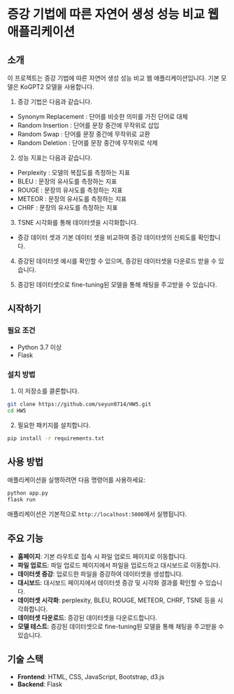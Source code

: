 # 증강 기법에 따른 자연어 생성 성능 비교 웹 애플리케이션

## 소개
이 프로젝트는 증강 기법에 따른 자연어 생성 성능 비교 웹 애플리케이션입니다.
기본 모델은 KoGPT2 모델을 사용합니다.

1. 증강 기법은 다음과 같습니다.
- Synonym Replacement : 단어를 비슷한 의미를 가진 단어로 대체
- Random Insertion : 단어를 문장 중간에 무작위로 삽입
- Random Swap : 단어를 문장 중간에 무작위로 교환
- Random Deletion : 단어를 문장 중간에 무작위로 삭제

2. 성능 지표는 다음과 같습니다.
- Perplexity : 모델의 복잡도를 측정하는 지표
- BLEU : 문장의 유사도를 측정하는 지표
- ROUGE : 문장의 유사도를 측정하는 지표
- METEOR : 문장의 유사도를 측정하는 지표
- CHRF : 문장의 유사도를 측정하는 지표

3. TSNE 시각화를 통해 데이터셋을 시각화합니다.
- 증강 데이터 셋과 기본 데이터 셋을 비교하여 증강 데이터셋의 신뢰도를 확인합니다.

4. 증강된 데이터셋 예시를 확인할 수 있으며, 증강된 데이터셋을 다운로드 받을 수 있습니다.

5. 증강된 데이터셋으로 fine-tuning된 모델을 통해 채팅을 주고받을 수 있습니다.

## 시작하기

### 필요 조건
- Python 3.7 이상
- Flask

### 설치 방법
1. 이 저장소를 클론합니다.  
```bash
git clone https://github.com/seyun0714/HW5.git
cd HW5
```

2. 필요한 패키지를 설치합니다.   
```bash
pip install -r requirements.txt
```

## 사용 방법
애플리케이션을 실행하려면 다음 명령어를 사용하세요:
```bash
python app.py
flask run
```

애플리케이션은 기본적으로 `http://localhost:5000`에서 실행됩니다.

## 주요 기능
- **홈페이지**: 기본 라우트로 접속 시 파일 업로드 페이지로 이동합니다.
- **파일 업로드**: 파일 업로드 페이지에서 파일을 업로드하고 대시보드로 이동합니다.
- **데이터셋 증강**: 업로드한 파일을 증강하여 데이터셋을 생성합니다.
- **대시보드**: 대시보드 페이지에서 데이터셋 증강 및 시각화 결과를 확인할 수 있습니다.
- **데이터셋 시각화**: perplexity, BLEU, ROUGE, METEOR, CHRF, TSNE 등을 시각화합니다.
- **데이터셋 다운로드**: 증강된 데이터셋을 다운로드합니다.
- **모델 테스트**: 증강된 데이터셋으로 fine-tuning된 모델을 통해 채팅을 주고받을 수 있습니다.

## 기술 스택
- **Frontend**: HTML, CSS, JavaScript, Bootstrap, d3.js
- **Backend**: Flask